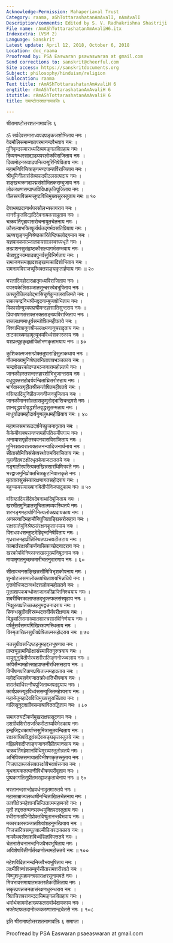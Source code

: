 ```yaml
---
Acknowledge-Permission: Mahaperiaval Trust
Category: raama, aShTottarashatanAmAvalI, nAmAvalI
Description/comments: Edited by S. V. Radhakrishna Shastriji
File name: rAmAShTottarashatanAmAvaliH6.itx
Indexextra: (VSM 2)
Language: Sanskrit
Latest update: April 12, 2018, October 6, 2018
Location: doc_raama
Proofread by: PSA Easwaran psawaswaran at gmail.com
Send corrections to: sanskrit@cheerful.com
Site access: https://sanskritdocuments.org
Subject: philosophy/hinduism/religion
Sublocation: raama
Text title: rAmAShTottarashatanAmAvaliH 6
engtitle: rAmAShTottarashatanAmAvaliH 6
itxtitle: rAmAShTottarashatanAmAvaliH 6
title: रामाष्टोत्तरशतनामावलिः ६

---
```

  
 श्रीरामाष्टोत्तरशतनामावलिः ६   
  
ॐ सर्वदेवसमाराध्यपदपङ्कजशोभिताय नमः ।  
वेदमौलिसमाम्नातपरमानन्दवैभवाय नमः ।  
मुनिवृन्दसमाराध्यदिव्यमङ्गलविग्रहाय नमः ।  
दिव्यगन्धरसाद्याढ्यपरलोकविराजिताय नमः ।  
दिव्यमोहनरूपाढ्यनित्यसूरिनिषेविताय नमः ।  
महामणिविचित्राङ्गमण्टपान्तर्विराजिताय नमः ।  
श्रीभूमिनीलासंसेव्यपादपीठलसत्पदाय नमः ।  
शङ्खचक्रगदापद्मसंशोभितकराम्बुजाय नमः ।  
लोकरक्षणसम्प्राप्तविविधाकृतिपूजिताय नमः ।  
पौलस्त्यविक्रमप्लुष्टविधिमुख्यसुरस्तुताय नमः ॥ १०  
  
देवाभयप्रदानार्थपरसौलभ्यसागराय नमः ।  
वानरीकृतविद्यादिदेवनायकसन्नुताय नमः ।  
चक्रवर्तिगृहावासरोचनायुतचेतनाय नमः ।  
कौसल्याभक्तिपूर्त्यर्थतद्गर्भवसतिप्रियाय नमः ।  
ऋष्यशृङ्गमुनिश्रेष्ठकारितेष्टिफलोद्गमाय नमः ।  
यज्ञपावकसञ्जातपायसान्नस्वरूपधृते नमः ।  
तत्प्राशनसुसंहृष्टकौसल्यागर्भसम्भवाय नमः ।  
चैत्रशुद्धनवम्याढ्यपुनर्वसुविनिर्गताय नमः ।  
रामाजनसमाह्लादशङ्खचक्रादिशोभिताय नमः ।  
रामनामविराजच्छ्रीभक्तसङ्घकृतार्हणाय नमः ॥ २०  
  
भरतादिमहोदारभ्रातृमध्यविराजिताय नमः ।  
वयस्यकेलिसञ्जातसुन्दरस्वेदभूषिताय नमः ।  
कस्तूरीतिलकोद्भासिचूर्णकुन्तलराजिमते नमः ।  
राकाचन्द्रनिभश्रीमद्वदनाम्बुजशोभिताय नमः ।  
विकासोन्मुरवपद्मश्रीमन्दहासातिसुन्दराय नमः ।  
प्रियभाषणसंसक्तभक्तसङ्ख्यविराजिताय नमः ।  
राजलक्षणमाधुर्यसन्तोषितमहीपतये नमः ।  
विश्वामित्रानुगश्रीमल्लक्ष्मणानुचरादृताय नमः ।  
ताटकाख्यमहामृत्युभयविध्वंसकारकाय नमः ।  
यशप्रत्यूहकृद्रक्षोविक्षोभणकृताभयाय नमः ॥ ३०  
  
कुशिकात्मजसम्प्रोक्ततुषाराद्रिसुताकथाय नमः ।  
गौतमाख्यमुनिश्रेष्ठवनितापापभञ्जकाय नमः ।  
चन्द्रशेखरकोदण्डभञ्जनात्तमहोन्नतये नमः ।  
जानकीहस्तसन्दत्तहारशोभिभुजान्तराय नमः ।  
वधुयुक्तसहोदर्यवन्दिताघ्रिसरोरुहाय नमः ।  
भार्गवास्त्रगृहीतश्रीसन्तोषितमहीपतये नमः ।  
वसिष्ठादिमुनिप्रीतजननीजनपूजिताय नमः ।  
जानकीमानसोल्लासकुमुदोद्भासिचन्द्रमसे नमः ।  
ज्ञानवृद्धवयोवृद्धशीलवृद्धसुसम्मताय नमः ।  
माधुर्याढ्यमहौदार्यगुणलुब्धमहीप्रियाय नमः ॥ ४०  
  
महागजसमारूढदर्शनेच्छुजनावृताय नमः ।  
कैकेयीवाक्यसन्तप्तमहीपतिसमीपगाय नमः ।  
अनायासगृहीतस्ववनवासविराजिताय नमः ।  
मुनिरक्षात्वरात्यक्तजनन्यादिजनार्थनाय नमः ।  
सीतासौमित्रिसंसेव्यरथोत्तमविराजिताय नमः ।  
गुहानीतवटक्षीरधृतकेशजटाततये नमः ।  
गङ्गातीरपरित्यक्तखिन्नसारथिमित्रवते नमः ।  
भरद्वाजमुनिप्रोक्तचित्रकूटनिवासकृते नमः ।  
मृततातसुसंस्कारक्षणागतसहोदराय नमः ।  
बहुन्यायसमाख्यानवितीर्णनिजपादुकाय नमः ॥ ५०  
  
वसिष्ठादिमहीदेवदेवनाथादिपूजिताय नमः ।  
खरभीतमुनिव्रातसूचितात्मव्यवस्थितये नमः ।  
शरभङ्गमहायोगिनित्यलोकप्रदायकाय नमः ।  
अगस्त्यादिमहामौनिपूजिताङ्घ्रिसरोरुहाय नमः ।  
राक्षसार्तमुनिश्रेष्ठसंरक्षणकृताभयाय नमः ।  
विराधवधसन्तुष्टदेहिवृन्दनिषेविताय नमः ।  
गृध्रराजमहाप्रीतिस्थितपञ्चवटीतटाय नमः ।  
कामार्तराक्षसीकर्णनासिकाच्छेदनादराय नमः ।  
खरकोपविनिष्क्रान्तखरमुख्यनिषूदनाय नमः ।  
मायामृगतनुच्छन्नमारीचतनुदारणाय नमः ॥ ६०  
  
सीतावचनसङ्खिन्नसौमित्रिभृशकोपनाय नमः ।  
शुन्योटजसमालोकव्यथिताशयभिन्नधिये नमः ।  
वृत्तबोधिजटाय्वर्थदत्तलोकमहोन्नतये नमः ।  
मुत्ताशापकबन्धोक्तजानकीप्राप्तिनिश्चयाय नमः ।  
शबरीचिरकालाप्ततद्भुक्तफलसंस्पृहाय नमः ।  
भिक्षुरूपप्रतिच्छन्नहनुमद्वचनादराय नमः ।  
स्निग्धसुग्रीवविस्रम्भदत्तवीर्यपरीक्षणाय नमः ।  
विद्धवालिसमाख्यातशास्त्रसारविनिर्णयाय नमः ।  
वर्षर्तुसर्वसमयगिरिप्रस्रवणस्थिताय नमः ।  
विस्मृताखिलसुग्रीवप्रेषितात्मसहोदराय नमः ॥ ७०  
  
नतसुग्रीवसन्दिष्टहनुमहद्दत्तभूषणाय नमः ।  
प्राप्तचूडामणिप्रेक्षासंस्मारितगुरुत्रयाय नमः ।  
वायुसूनुवितीर्णस्वशरीरालिङ्गनोज्ज्वलाय नमः ।  
कपिसैन्यमहोत्साहप्राप्तनीरधिसत्तटाय नमः ।  
विभीषणपरित्राणप्रथितात्ममहाव्रताय नमः ।  
महोदधिमहावेगजातक्रोधातिभीषणाय नमः ।  
शरार्तवार्धिरत्नौघपूजिताब्जपदद्वयाय नमः ।  
कार्यप्रकत्यूहविध्वंससम्पूजितमहेश्वराय नमः ।  
महासेतुमहादेवविधिमुख्यसुरार्चिताय नमः ।  
वालिसूनुदशग्रीवसमाश्राविततद्धिताय नमः ॥ ८०  
  
समागतघटीकर्णमुखराक्षससूदनाय नमः ।  
दशग्रीवशिरोराजत्किरीटाग्र्यविभेदकाय नमः  
इन्द्रजिद्वधकार्याप्तसुमित्रासुतवन्दिताय नमः ।  
राक्षसाधिपविद्ध्वंसदेवसङ्घकृतस्तुतये नमः ।  
वह्निप्रवेशदीप्ताङ्गजानकीप्रीतमानसाय नमः ।  
चक्रवर्तिमहेशानविधिमुरव्यस्तुतोन्नतये नमः ।  
अभिषिक्तसमायातविभीषणकृतस्तुताय नमः ।  
निजपादाब्जसंसक्तरक्षोवैभवशंसनाय नमः ।  
यूथनायकतत्पत्नीविभीषणपरीवृताय नमः ।  
पुष्पकागतिसुप्रीतभरद्वाजकृतार्चनाय नमः ॥ ९०  
  
भरतानन्दसन्दोहवर्धनादृतमारुतये नमः ।  
महासाम्राज्यलब्धश्रीनन्दिताखिलचेतनाय नमः ।  
काशीक्षेत्रमहेशानचिन्तितात्ममहामनवे नमः ।  
मृतौ तद्दत्ततन्मन्त्रलब्धमुक्तिपदस्तुताय नमः ।  
श्चीरामतापिनीप्रोक्तविश्रुतानन्तवैभवाय नमः ।  
मकाराक्षरसञ्जातशिवांशहनुमत्प्रियाय नमः ।  
निजचारित्रसम्पूतवाल्मीकिवरदायकाय नमः ।  
नामवैभवलेशांशविध्वंसितविपत्ततये नमः ।  
चेतनासेचनानन्दनिजवैभवभूषिताय नमः ।  
अविशेषवितीर्णार्तरक्षणोत्थमहोन्नतये नमः ॥ १००  
  
महेशविदितानन्दनिजवैभवभूषिताय नमः ।  
लक्ष्मीविष्ण्वंशसम्पूर्णसीतारामशरीरवते नमः ।  
विष्णुशभुमहामन्त्रसाराक्षरसुनामवते नमः ।  
मित्रभावसमायातभक्तरक्षैकदीक्षिताय नमः ।  
सकृत्प्रपन्नजनतासंरक्षणधुरन्धराय नमः ।  
श्रितचित्तपरानन्ददायिमङ्गलविग्रहाय नमः ।  
धर्मार्थकाममोक्षाख्यफलसर्वार्थदायकाय नमः ।  
भक्तेष्टफलदानोत्ककरुणासान्द्रचेतसे नमः ॥ १०८  
  
इति श्रीरामाष्टोत्तरशतनामावलिः ६ समाप्ता ।  
  
  
Proofread by PSA Easwaran psaeaswaran at gmail.com  
  

